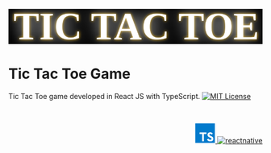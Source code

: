 ![Logo](docs/logo.png)

# Tic Tac Toe Game

Tic Tac Toe game developed in React JS with TypeScript.
[![MIT License](https://img.shields.io/badge/License-MIT-green.svg)](https://choosealicense.com/licenses/mit/)

<br/>

<p align="end">
<a href="https://www.typescriptlang.org/" target="_blank" rel="noreferrer">
        <img src="https://raw.githubusercontent.com/devicons/devicon/master/icons/typescript/typescript-original.svg"
            alt="typescript" width="40" height="40" /> </a>
<a href="https://reactnative.dev/" target="_blank" rel="noreferrer">
        <img src="https://reactnative.dev/img/header_logo.svg" alt="reactnative" width="40" height="40" /> </a>
</p>